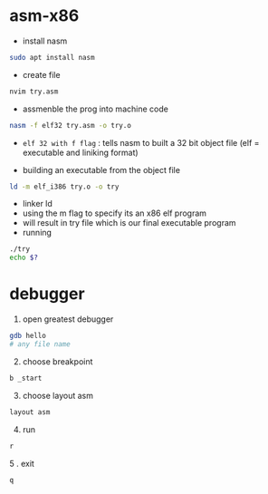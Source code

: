 # asm-x86

- install nasm
``` sh
sudo apt install nasm
```
- create file
``` sh
nvim try.asm
```
- assmenble the prog into machine code
``` sh
nasm -f elf32 try.asm -o try.o
```
 - `elf 32 with f flag` : tells nasm to built a 32 bit object file (elf = executable and liniking format)

- building an executable from the object file
``` sh
ld -m elf_i386 try.o -o try
```
 - linker ld
 - using the m flag to specify its an x86 elf program
 - will result in try file which is our final executable program
- running
``` sh
./try
echo $?
```


# debugger
1. open greatest debugger
``` sh
gdb hello
# any file name
```
2. choose breakpoint
``` sh
b _start
```
3. choose layout asm
```sh
layout asm
```
4. run
``` sh
r
```
5 . exit
``` sh
q
```

